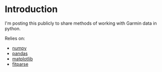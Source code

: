 Introduction
============
I'm posting this publicly to share methods of working with Garmin data
in python. 

Relies on:
* [numpy](http://www.numpy.org)
* [pandas](http://pandas.pydata.org)
* [matplotlib](http://matplotlib.org)
* [fitparse](https://github.com/dtcooper/python-fitparse)
